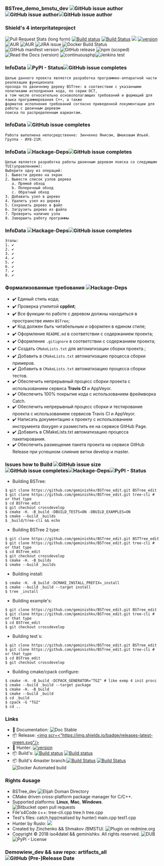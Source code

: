 ### BSTree_demo_bmstu_dev ![GitHub issue author](https://img.shields.io/badge/RelaseAuthor-Elijah%20Doman(Shmakov)-green%20.svg)![GitHub issue author](https://img.shields.io/badge/developer-geminishkv__dev-green.svg)![GitHub issue author](https://img.shields.io/badge/Co--Develop-Yanis%20Zinchenko%20(iso4datel)-green.svg)


### Shield's 4 interpritateproject 
![Pull Request Stats (long form)](https://img.shields.io/badge/pull%20regues%20issue-latest%2031%2C%20May-green.svg)
[![Build status](https://ci.appveyor.com/api/projects/status/cr2xwpwe3iiafbwg?svg=true)](https://ci.appveyor.com/project/geminishkv/bstree-edit)
[![Build Status](https://travis-ci.org/geminishkv/BSTree_edit.svg?branch=crossdevelop)](https://travis-ci.org/geminishkv/BSTree_edit) <a href="https://geminishkv.github.io/BSTree_edit/"><img src="https://codedocs.xyz/doxygen/doxygen.svg"/></a>
[![version](https://img.shields.io/badge/hunter-v0.19.79-blue.svg)](https://github.com/ruslo/hunter/tree/v0.19.79)
![AUR](https://img.shields.io/aur/license/yaourt.svg)
![AUR](https://img.shields.io/aur/license/travis.svg)
![JIRA issue](https://img.shields.io/jira/issue/https/issues.apache.org/jira/release.svg)
![Docker Build Status](https://img.shields.io/docker/build/jrottenberg/ffmpeg.svg)
![GitHub manifest version](https://img.shields.io/github/manifest-json/v/RedSparr0w/IndieGala-Helper.svg)
![GitHub release](https://img.shields.io/github/release/qubyte/rubidium.svg)
![npm (scoped)](https://img.shields.io/npm/v/@cycle/core.svg)
![Read the Docs (version)](https://img.shields.io/readthedocs/pip/stable.svg)
![continuousphp](https://img.shields.io/continuousphp/git-hub/doctrine/dbal/master.svg)![Jenkins test](https://img.shields.io/jenkins/t/https/jenkins.qa.ubuntu.com/view/Precise/view/All%20Precise/job/precise-desktop-amd64_default.svg)


### InfoData ![PyPI - Status](https://img.shields.io/badge/status-stable-green.svg)![GitHub issue completes](https://img.shields.io/badge/Complete-100%25-green.svg)
```
Целью данного проекта является разработка программно-аппаратной части реализации функционала 
прозода по двоичному дереву BSTree: в соотвествии с указанными политиками исполднения кода, по серии ОСТ, 
в том числе относительно основополагающих требований и формаций для языка программирования С++, а также
форматов исполнения требований согласно приведенной локументации для работы с двоичным деревом 
поиска по распределенным вариантам. 
```

### InfoData ![GitHub issue completes](https://img.shields.io/badge/Complete-100%25-green.svg)
```
Работа выполнена непосредственно: Зинченко Янисом, Шмаковым Ильей. 
Группа - ИУ8-21М.
```

### InfoData ![Hackage-Deps](https://img.shields.io/badge/dependencies-up%20--to--date-green.svg)![GitHub issue completes](https://img.shields.io/badge/Complete-100%25-green.svg)
```
Целью является разработка работы двоичным деревом поиска со следующим TUI(управлением):
Выберите одну из операций:
1. Вывести дерево на экран
2. Вывести список узлов дерева 
   a. Прямой обход
   b. Поперечный обход
   c. Обратный обход
3. Добавить узел в дерево
4. Удалить узел из дерева
5. Сохранить дерево в файл
6. Загрузить дерево из файла
7. Проверить наличие узла
8. Завершить работу программы
```

### InfoData ![Hackage-Deps](https://img.shields.io/badge/dependencies-up%20--to--date-green.svg)![GitHub issue completes](https://img.shields.io/badge/Complete-100%25-green.svg)
```
Этапы: 
1. ✔️
2. ✔️
3. ✔️
4. ✔️
5. ✔️
6. ✔️
7. ✔️
8. ✔️
```


### Формализованные требования ![Hackage-Deps](https://img.shields.io/badge/dependencies-up%20--to--date-green.svg)
- ✔️ Единый стиль кода;
- ✔️ Проверка утилитой **cpplint**;
- ✔️ Все функции по работе с деревом должны находиться в пространстве имен `BSTree`;
- ✔️ Код должен быть читабельным и оформлен в едином стиле;
- ✔️ Оформление `README.md` в соответствии с содержанием проекта;
- ✔️ Оформление `.gitignore` в соответствии с содержанием проекта;
- ✔️ Создать `CMakeLists.txt` для автоматизации сборки проекта.;
- ✔️ Добавить в `CMakeLists.txt` автоматизацию процесса сборки примеров.
- ✔️ Добавить в `CMakeLists.txt` автоматизацию процесса сборки тестов.
- ✔️ Обеспечить непрерывный процесс сборки проекта с использованием сервиса **Travis CI** и AppVeyor.
- ✔️ Обеспечить 100% покрытие кода с использованием фреймворка Catch.
- ✔️ Обеспечить непрерывный процесс сборки и тестирование проекта с использованием сервисов Travis CI 
и AppVeyor.
- ✔️ Написать документацию к проекту с использованием инструмента doxygen и разместить 
ее на сервисе GitHub Page.
- ✔️ Добавить в CMakeLists.txt автоматизацию процесса пакетирования.
- ✔️ Обеспечить размещение пакета проекта на сервисе GitHub Release при успешном слияние ветки develop 
и master.


### Issues how to Build  ![GitHub issue size](https://img.shields.io/badge/Code%20Size-120%20MB-brightgreen.svg)![GitHub issue completes](https://img.shields.io/badge/Complete-100%25-green.svg)![Hackage-Deps](https://img.shields.io/badge/dependencies-up%20--to--date-green.svg)![PyPI - Status](https://img.shields.io/badge/status-stable-green.svg)

* Building BSTree:
```ShellSession
$ git clone https://github.com/geminishkv/BSTree_edit.git BSTree_edit
$ git clone https://github.com/geminishkv/BSTree_edit.git tree-cli # or that type
$ cd BSTree_edit
$ git checkout crossdevelop
$ cmake -H. -B_build -DBUILD_TESTS=ON -DBUILD_EXAMPLES=ON
$ cmake --build _builds
$ _build/tree-cli && echo
```

* Building BSTree 2 type:
```ShellSession
$ git clone https://github.com/geminishkv/BSTree_edit.git BSTTree_edit
$ git clone https://github.com/geminishkv/BSTree_edit.git tree-cli # or that type
$ cd BSTree_edit
$ git checkout crossdevelop
$ cmake -H. -B_builds
$ cmake --build _builds
```

* Building install:
```
$ cmake -H. -B_build -DCMAKE_INSTALL_PREFIX=_install
$ cmake --build _build --target install
$ tree _install
```

* Building example's:
```ShellSession
$ git clone https://github.com/geminishkv/BSTree_edit.git BSTree_edit
$ git clone https://github.com/geminishkv/BSTree_edit.git tree-cli # or that type
$ cd BSTree_edit
$ git checkout crossdevelop
```

* Building test`s:
```ShellSession
$ git clone https://github.com/geminishkv/BSTree_edit.git BSTree_edit
$ git clone https://github.com/geminishkv/BSTree_edit.git tree-cli # or that type
$ cd BSTree_edit
$ git checkout crossdevelop
```

* Building cmake/cpack configure:
```ShellSession
$ cmake -H. -B_build -DCPACK_GENERATOR="TGZ" # like exmp 4 init procc
$ cmake --build _build --target package
$ cmake -H. -B_build
$ cmake --build _build
$ cd _build
$ cpack -G "TGZ"
$ cd ..
```

### Links 
* 📘 Documentation: ![Doc Stable](https://img.shields.io/badge/documentation-stable%20up-green.svg)
* 📦 Release: <a href="https://github.com/geminishkv/BSTree_edit/releases"><img scr=<"https://img.shields.io/badge/releases-latest-green.svg"/></a>
* 📘 Hunter:  [![version](https://img.shields.io/badge/hunter-v0.19.79-blue.svg)](https://github.com/ruslo/hunter/tree/v0.19.79)
* 📦 Build's:  [![Build status](https://ci.appveyor.com/api/projects/status/cr2xwpwe3iiafbwg?svg=true)](https://ci.appveyor.com/project/geminishkv/bstree-edit)
[![Build status](https://ci.appveyor.com/api/projects/status/cr2xwpwe3iiafbwg?svg=true)](https://ci.appveyor.com/project/geminishkv/bstree-edit)
* 📦 Build's 4master branch:[![Build Status](https://travis-ci.org/geminishkv/BSTree_edit.svg?branch=crossdevelop)](https://travis-ci.org/geminishkv/BSTree_edit) [![Build Status](https://travis-ci.org/geminishkv/BSTree_edit.svg?branch=master)](https://travis-ci.org/geminishkv/BSTree_edit) 
![Docker Automated build](https://img.shields.io/docker/automated/jrottenberg/ffmpeg.svg)

### Rights 4usage
* BSTree_dev ![Elijah Doman Directory](https://img.shields.io/badge/Elijah%20Doman%2FShmakov%20Directory-liquid%20true-green.svg)
* CMake driven cross-platform package manager for C/C++.
* Supported platforms: **Linux**, **Mac**, **Windows**. ![Bitbucket open pull requests](https://img.shields.io/bitbucket/pr-raw/osrf/gazebo.svg)
* File's4Code c++: tree-cli.cpp tree.h tree.cpp
* Test's files: catch.hpp(realised by hunter) main.cpp test1.cpp
* Hunter by Ruslo: <a href="https://github.com/ruslo/hunter"><img src="https://img.shields.io/badge/Hunter%20develoer-ruslo-blue.svg)](https://github.com/ruslo/hunter/tree/v0.19.79"/></a>
* Created by Zinchenko && Shmakov /BMSTU/. ![Plugin on redmine.org](https://img.shields.io/redmine/plugin/rating/redmine_xlsx_format_issue_exporter.svg)
* Copyright © 2018 iso4datel && geminishkv. All rights reserved. ![DUB](https://img.shields.io/dub/l/vibe-d.svg)![PyPI - License](https://img.shields.io/pypi/l/Django.svg)
 
### Demowiew_dev && saw repo: artifacts_all ![GitHub (Pre-)Release Date](https://img.shields.io/badge/Rlease%20Date-May-blue.svg)
